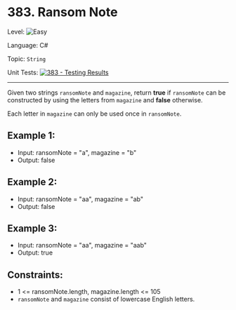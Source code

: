 # 383. Ransom Note

Level: ![Easy](https://img.shields.io/badge/Easy-lightgreen)

Language: C#

Topic: `String`

Unit Tests: [![383 - Testing Results](https://github.com/F4NT0/My-LeetCode-Solvings/actions/workflows/383.yml/badge.svg)](https://github.com/F4NT0/My-LeetCode-Solvings/actions/workflows/383.yml)

---

Given two strings `ransomNote` and `magazine`, return **true** if `ransomNote` can be constructed by using the letters from `magazine` and **false** otherwise.

Each letter in `magazine` can only be used once in `ransomNote`.

## Example 1:

- Input: ransomNote = "a", magazine = "b"
- Output: false

## Example 2:

- Input: ransomNote = "aa", magazine = "ab"
- Output: false

## Example 3:

- Input: ransomNote = "aa", magazine = "aab"
- Output: true
 
## Constraints:

- 1 <= ransomNote.length, magazine.length <= 105
- `ransomNote` and `magazine` consist of lowercase English letters.